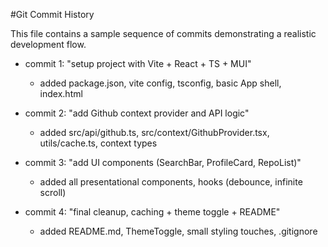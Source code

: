 #Git Commit History

This file contains a sample sequence of commits demonstrating a realistic development flow.

- commit 1: "setup project with Vite + React + TS + MUI"
  - added package.json, vite config, tsconfig, basic App shell, index.html

- commit 2: "add Github context provider and API logic"
  - added src/api/github.ts, src/context/GithubProvider.tsx, utils/cache.ts, context types

- commit 3: "add UI components (SearchBar, ProfileCard, RepoList)"
  - added all presentational components, hooks (debounce, infinite scroll)

- commit 4: "final cleanup, caching + theme toggle + README"
  - added README.md, ThemeToggle, small styling touches, .gitignore
